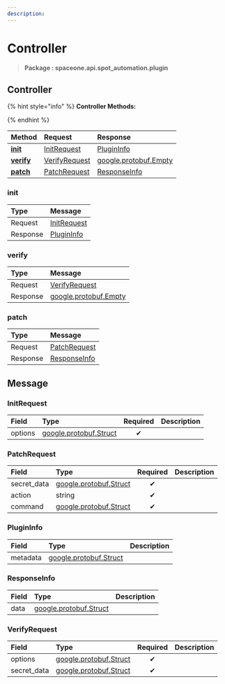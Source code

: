 ```yaml
---
description:  
---
```

# Controller

>  **Package : spaceone.api.spot_automation.plugin**

## Controller

{% hint style="info" %}
**Controller Methods:**

{%  endhint %}


| Method | Request | Response |
| :----- | :-------- | :-------- |
| [**init**](controller.md#init)|   [InitRequest](controller.md#initrequest) |   [PluginInfo](controller.md#plugininfo) |
| [**verify**](controller.md#verify)|   [VerifyRequest](controller.md#verifyrequest) |  [google.protobuf.Empty](https://github.com/protocolbuffers/protobuf/blob/master/src/google/protobuf/empty.proto)|
| [**patch**](controller.md#patch)|   [PatchRequest](controller.md#patchrequest) |   [ResponseInfo](controller.md#responseinfo) | 
 

 
### init


| Type | Message |
| :--- | :--- |
| Request | [InitRequest](controller.md#initrequest) |
| Response |  [PluginInfo](controller.md#plugininfo)  |
 
 

 
### verify


| Type | Message |
| :--- | :--- |
| Request | [VerifyRequest](controller.md#verifyrequest) |
| Response | [google.protobuf.Empty](https://github.com/protocolbuffers/protobuf/blob/master/src/google/protobuf/empty.proto) |
 
 

 
### patch


| Type | Message |
| :--- | :--- |
| Request | [PatchRequest](controller.md#patchrequest) |
| Response |  [ResponseInfo](controller.md#responseinfo)  |


## 

## Message

### InitRequest
| Field | Type | Required | Description |
| :--- | :--- | :---: | :--- |
| options |[google.protobuf.Struct](https://github.com/protocolbuffers/protobuf/blob/master/src/google/protobuf/struct.proto)|✔| |

### PatchRequest
| Field | Type | Required | Description |
| :--- | :--- | :---: | :--- |
| secret_data |[google.protobuf.Struct](https://github.com/protocolbuffers/protobuf/blob/master/src/google/protobuf/struct.proto)|✔| |
| action |string|✔| |
| command |[google.protobuf.Struct](https://github.com/protocolbuffers/protobuf/blob/master/src/google/protobuf/struct.proto)|✔| |

### PluginInfo
| Field | Type |  Description |
| :--- | :--- | :--- |
| metadata |[google.protobuf.Struct](https://github.com/protocolbuffers/protobuf/blob/master/src/google/protobuf/struct.proto) | |

### ResponseInfo
| Field | Type |  Description |
| :--- | :--- | :--- |
| data |[google.protobuf.Struct](https://github.com/protocolbuffers/protobuf/blob/master/src/google/protobuf/struct.proto) | |

### VerifyRequest
| Field | Type | Required | Description |
| :--- | :--- | :---: | :--- |
| options |[google.protobuf.Struct](https://github.com/protocolbuffers/protobuf/blob/master/src/google/protobuf/struct.proto)|✔| |
| secret_data |[google.protobuf.Struct](https://github.com/protocolbuffers/protobuf/blob/master/src/google/protobuf/struct.proto)|✔| |
